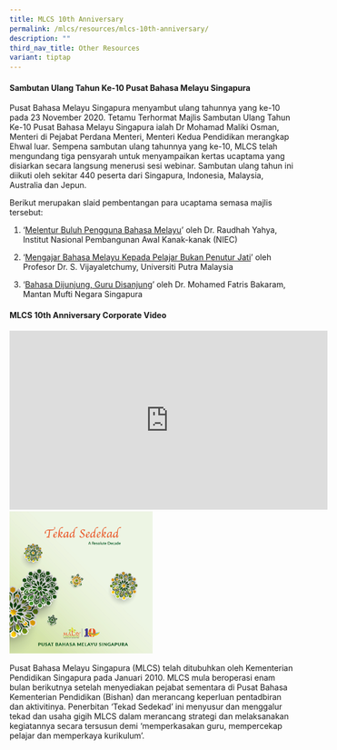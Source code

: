 ```yaml
---
title: MLCS 10th Anniversary
permalink: /mlcs/resources/mlcs-10th-anniversary/
description: ""
third_nav_title: Other Resources
variant: tiptap
---
```

<h4>Sambutan Ulang Tahun Ke-10 Pusat Bahasa Melayu Singapura</h4>
<p>Pusat Bahasa Melayu Singapura menyambut ulang tahunnya yang ke-10 pada
23 November 2020. Tetamu Terhormat Majlis Sambutan Ulang Tahun Ke-10 Pusat
Bahasa Melayu Singapura ialah Dr Mohamad Maliki Osman, Menteri di Pejabat
Perdana Menteri, Menteri Kedua Pendidikan merangkap Ehwal luar. Sempena
sambutan ulang tahunnya yang ke-10, MLCS telah mengundang tiga pensyarah
untuk menyampaikan kertas ucaptama yang disiarkan secara langsung menerusi
sesi webinar. Sambutan ulang tahun ini diikuti oleh sekitar 440 peserta
dari Singapura, Indonesia, Malaysia, Australia dan Jepun.</p>
<p>Berikut merupakan slaid pembentangan para ucaptama semasa majlis tersebut:</p>
<ol data-tight="true" class="tight">
<li>
<p>‘<a href="/files/ucaptama-1---dr-raudhah-yahya.pdf" rel="noopener noreferrer nofollow" target="_blank">Melentur Buluh Pengguna Bahasa Melayu</a>’
oleh Dr. Raudhah Yahya, Institut Nasional Pembangunan Awal Kanak-kanak
(NIEC)</p>
</li>
<li>
<p>‘<a href="/files/ucaptama-2---prof-vijayaletchumy.pdf" rel="noopener noreferrer nofollow" target="_blank">Mengajar Bahasa Melayu Kepada Pelajar Bukan Penutur Jati</a>’
oleh Profesor Dr. S. Vijayaletchumy, Universiti Putra Malaysia</p>
</li>
<li>
<p>‘<a href="/files/ucaptama-3---dr-mohamed-fatris-bakaram.pdf" rel="noopener noreferrer nofollow" target="_blank">Bahasa Dijunjung, Guru Disanjung</a>’
oleh Dr. Mohamed Fatris Bakaram, Mantan Mufti Negara Singapura</p>
</li>
</ol>
<h4>MLCS 10th Anniversary Corporate Video</h4>
<div class="iframe-wrapper">
<iframe height="315" width="560" allowfullscreen="true" frameborder="0" src="https://www.youtube.com/embed/VkdjQmQ0bJM"></iframe>
</div>
<div class="isomer-image-wrapper">
<img style="width: 50%;" height="auto" width="100%" alt="" src="/images/001%20tekad%20sedekad.png">
</div>
<p>Pusat Bahasa Melayu Singapura (MLCS) telah ditubuhkan oleh Kementerian
Pendidikan Singapura pada Januari 2010. MLCS mula beroperasi enam bulan
berikutnya setelah menyediakan pejabat sementara di Pusat Bahasa Kementerian
Pendidikan (Bishan) dan merancang keperluan pentadbiran dan aktivitinya.
Penerbitan ‘Tekad Sedekad’ ini menyusur dan menggalur tekad dan usaha gigih
MLCS dalam merancang strategi dan melaksanakan kegiatannya secara tersusun
demi ‘memperkasakan guru, mempercekap pelajar dan memperkaya kurikulum’.</p>